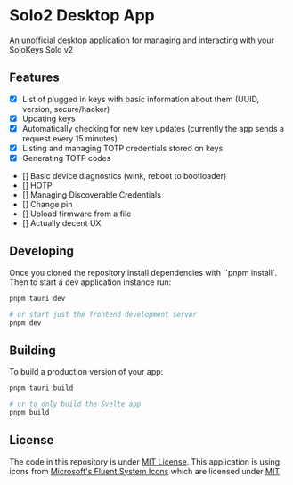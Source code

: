 # Solo2 Desktop App

An unofficial desktop application for managing and interacting with your SoloKeys Solo v2

## Features

- [x] List of plugged in keys with basic information about them (UUID, version, secure/hacker)
- [x] Updating keys
- [x] Automatically checking for new key updates (currently the app sends a request every 15 minutes)
- [x] Listing and managing TOTP credentials stored on keys
- [x] Generating TOTP codes
- [] Basic device diagnostics (wink, reboot to bootloader)
- [] HOTP
- [] Managing Discoverable Credentials
- [] Change pin
- [] Upload firmware from a file
- [] Actually decent UX

## Developing

Once you cloned the repository install dependencies with ``pnpm install`. Then to start a dev application instance run:

```bash
pnpm tauri dev

# or start just the frontend development server
pnpm dev
```

## Building

To build a production version of your app:

```bash
pnpm tauri build

# or to only build the Svelte app
pnpm build
```

## License

The code in this repository is under [MIT License](LICENSE).
This application is using icons from [Microsoft's Fluent System Icons](https://github.com/microsoft/fluentui-system-icons) which are licensed under [MIT](static/licenses/fluentui-icons-license)
